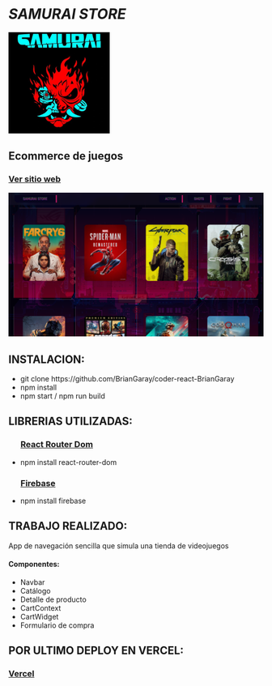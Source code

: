 <!DOCTYPE html>
<html>
  <head>
    <mate charest="utf-8" />
  </head>
  <body>
    <div>
      <h1>
        <b><i>SAMURAI STORE</i></b>
      </h1>
      <img src="e-commerce/public/icon.png" alt="icon" width="200" height="200" />
      <h2>Ecommerce de juegos</h2>
      <h3><a href="https://samurai-games.vercel.app/">Ver sitio web</a></h3>
      <img src="e-commerce/public/fondo.png" alt="icon" />
    </div>
    <div>
 <div>
      <h2>INSTALACION:</h2>
      <ul>
        <li>git clone https://github.com/BrianGaray/coder-react-BrianGaray</li>
        <li>npm install</li>
        <li>npm start / npm run build</li>
      </ul>
    </div>
    <div>
      <h2>LIBRERIAS UTILIZADAS:</h2>
      <ul>
          <h3><a href="https://reactrouter.com/en/main">React Router Dom</a></h3>
        <li>npm install react-router-dom</li>
          <h3><a href="https://firebase.google.com/">Firebase</a></h3>
        <li>npm install firebase</li>
      </ul>
    </div>
    <div>
      <h2>TRABAJO REALIZADO:</h2>
      <p>App de navegación sencilla que simula una tienda de videojuegos</p>
      <h4>Componentes:</h4>
      <ul>
        <li>Navbar</li>
        <li>Catálogo</li>
        <li>Detalle de producto</li>
        <li>CartContext</li>
        <li>CartWidget</li>
        <li>Formulario de compra</li>
      </ul>
         <h2>POR ULTIMO DEPLOY EN VERCEL:</h2>
      <h3><a href="https://vercel.com/">Vercel</a></h3>
    </div>
  </body>
</html>


